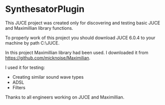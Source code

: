 # SynthesatorPlugin
This JUCE project was created only for discovering and testing basic JUCE and Maximillian library functions. 

To properly work of this project you should download JUCE 6.0.4 to your machine by path C:\JUCE.  

In this project Maximillian library had been used. I downloaded it from https://github.com/micknoise/Maximilian. 

I used it for testing:
- Creating similar sound wave types
- ADSL
- Filters

Thanks to all engineers working on JUCE and Maximillian.